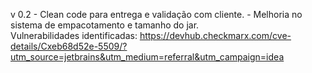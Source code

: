 v 0.2 - Clean code para entrega e validação com cliente.
      - Melhoria no sistema de empacotamento e tamanho do jar.  
Vulnerabilidades identificadas:
https://devhub.checkmarx.com/cve-details/Cxeb68d52e-5509/?utm_source=jetbrains&utm_medium=referral&utm_campaign=idea